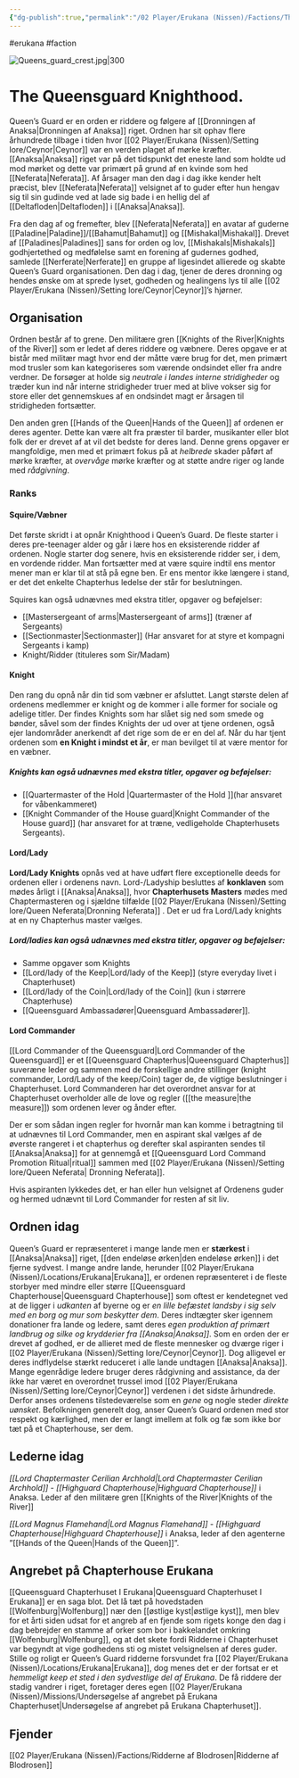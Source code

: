 ```yaml
---
{"dg-publish":true,"permalink":"/02 Player/Erukana (Nissen)/Factions/The Queensguard/"}
---
```


#erukana #faction 

![Queens_guard_crest.jpg|300](/img/user/10%20Attachments/Queens_guard_crest.jpg)

# The Queensguard Knighthood. 
Queen’s Guard er en orden er riddere og følgere af [[Dronningen af Anaksa\|Dronningen af Anaksa]] riget. Ordnen har sit ophav flere århundrede tilbage i tiden hvor [[02 Player/Erukana (Nissen)/Setting lore/Ceynor\|Ceynor]] var en verden plaget af mørke kræfter. [[Anaksa\|Anaksa]] riget var på det tidspunkt det eneste land som holdte ud mod mørket og dette var primært på grund af en kvinde som hed [[Neferata\|Neferata]]. Af årsager man den dag i dag ikke kender helt præcist, blev [[Neferata\|Neferata]] velsignet af to guder efter hun hengav sig til sin gudinde ved at lade sig bade i en hellig del af [[Deltafloden\|Deltafloden]] i [[Anaksa\|Anaksa]].

Fra den dag af og fremefter, blev [[Neferata\|Neferata]] en avatar af guderne [[Paladine\|Paladine]]/[[Bahamut\|Bahamut]] og [[Mishakal\|Mishakal]]. Drevet af [[Paladines\|Paladines]] sans for orden og lov, [[Mishakals\|Mishakals]] godhjertethed og medfølelse samt en forening af gudernes godhed, samlede [[Nerferate\|Nerferate]] en gruppe af ligesindet allierede og skabte Queen’s Guard organisationen. Den dag i dag, tjener de deres dronning og hendes ønske om at sprede lyset, godheden og healingens lys til alle [[02 Player/Erukana (Nissen)/Setting lore/Ceynor\|Ceynor]]’s hjørner.

## Organisation
Ordnen består af to grene. Den militære gren [[Knights of the River\|Knights of the River]] som er ledet af deres riddere og væbnere. Deres opgave er at bistår med militær magt hvor end der måtte være brug for det, men primært mod trusler som kan kategoriseres som værende ondsindet eller fra andre verdner. De forsøger at holde sig *neutrale i landes interne stridigheder* og træder kun ind når interne stridigheder truer med at blive vokser sig for store eller det gennemskues af en ondsindet magt er årsagen til stridigheden fortsætter.

Den anden gren [[Hands of the Queen\|Hands of the Queen]] af ordenen er deres agenter. Dette kan være alt fra præster til barder, musikanter eller blot folk der er drevet af at vil det bedste for deres land. Denne grens opgaver er mangfoldige, men med et primært fokus på at *helbrede* skader påført af mørke kræfter, at *overvåge* mørke kræfter og at støtte andre riger og lande med *rådgivning*.

### Ranks 

#### Squire/Væbner
Det første skridt i at opnår Knighthood i Queen’s Guard. De fleste starter i deres pre-teenager alder og går i lære hos en eksisterende ridder af ordenen. Nogle starter dog senere, hvis en eksisterende ridder ser, i dem, en vordende ridder. Man fortsætter med at være squire indtil ens mentor mener man er klar til at stå på egne ben. Er ens mentor ikke længere i stand, er det det enkelte Chapterhus ledelse der står for beslutningen.

Squires kan også udnævnes med ekstra titler, opgaver og beføjelser:

- [[Mastersergeant of arms\|Mastersergeant of arms]] (træner af Sergeants)
- [[Sectionmaster\|Sectionmaster]] (Har ansvaret for at styre et kompagni Sergeants i kamp)
- Knight/Ridder (tituleres som Sir/Madam)

#### Knight 
Den rang du opnå når din tid som væbner er afsluttet. 
Langt største delen af ordenens medlemmer er knight og de kommer i alle former for sociale og adelige titler. 
Der findes Knights som har slået sig ned som smede og bønder, såvel som der findes Knights der ud over at tjene ordenen, også ejer landområder anerkendt af det rige som de er en del af. 
Når du har tjent ordenen som **en Knight i mindst et år**, er man bevilget til at være mentor for en væbner.

##### Knights kan også udnævnes med ekstra titler, opgaver og beføjelser:
- [[Quartermaster of the Hold \|Quartermaster of the Hold ]](har ansvaret for våbenkammeret)
- [[Knight Commander of the House guard\|Knight Commander of the House guard]] (har ansvaret for at træne, vedligeholde Chapterhusets Sergeants).

#### Lord/Lady

**Lord/Lady Knights** opnås ved at have udført flere exceptionelle deeds for ordenen eller i ordenens navn. Lord-/Ladyship besluttes af **konklaven** som mødes årligt i [[Anaksa\|Anaksa]], hvor **Chapterhusets Masters** mødes med Chaptermasteren og i sjældne tilfælde [[02 Player/Erukana (Nissen)/Setting lore/Queen Neferata\|Dronning Neferata]]  . Det er ud fra Lord/Lady knights at en ny Chapterhus master vælges.

##### Lord/ladies kan også udnævnes med ekstra titler, opgaver og beføjelser:
- Samme opgaver som Knights
- [[Lord/lady of the Keep\|Lord/lady of the Keep]] (styre everyday livet i Chapterhuset)
- [[Lord/lady of the Coin\|Lord/lady of the Coin]] (kun i størrere Chapterhuse)
- [[Queensguard Ambassadører\|Queensguard Ambassadører]].

#### Lord Commander

[[Lord Commander of the Queensguard\|Lord Commander of the Queensguard]] er et [[Queensguard Chapterhus\|Queensguard Chapterhus]] suveræne leder og sammen med de forskellige andre stillinger (knight commander, Lord/Lady of the keep/Coin) tager de, de vigtige beslutninger i Chapterhuset. Lord Commanderen har det overordnet ansvar for at Chapterhuset overholder alle de love og regler ([[the measure\|the measure]]) som ordenen lever og ånder efter.

Der er som sådan ingen regler for hvornår man kan komme i betragtning til at udnævnes til Lord Commander, men en aspirant skal vælges af de øverste rangeret i et chapterhus og derefter skal aspiranten sendes til [[Anaksa\|Anaksa]] for at gennemgå et [[Queensguard Lord Command Promotion Ritual\|ritual]] sammen med [[02 Player/Erukana (Nissen)/Setting lore/Queen Neferata\| Dronning Neferata]]. 

Hvis aspiranten lykkedes det, er han eller hun velsignet af Ordenens guder og hermed udnævnt til Lord Commander for resten af sit liv.

## Ordnen idag 
Queen’s Guard er repræsenteret i mange lande men er **stærkest** i [[Anaksa\|Anaksa]] riget, [[den endeløse ørken\|den endeløse ørken]] i det fjerne sydvest. I mange andre lande, herunder [[02 Player/Erukana (Nissen)/Locations/Erukana\|Erukana]], er ordenen repræsenteret i de fleste storbyer med mindre eller større [[Queensguard Chapterhouse\|Queensguard Chapterhouse]] som oftest er kendetegnet ved at de ligger i *udkanten* af byerne og er *en lille befæstet landsby i sig selv med en borg og mur som beskytter dem*. Deres indtægter sker igennem donationer fra lande og ledere, samt deres *egen produktion af primært landbrug og silke og krydderier fra [[Anaksa\|Anaksa]]*. Som en orden der er drevet af godhed, er de allieret med de fleste mennesker og dværge riger i [[02 Player/Erukana (Nissen)/Setting lore/Ceynor\|Ceynor]]. Dog alligevel er deres indflydelse stærkt reduceret i alle lande undtagen [[Anaksa\|Anaksa]]. Mange egenrådige ledere bruger deres rådgivning and assistance, da der ikke har været en overordnet trussel imod [[02 Player/Erukana (Nissen)/Setting lore/Ceynor\|Ceynor]] verdenen i det sidste århundrede. Derfor anses ordenens tilstedeværelse som en *gene* og nogle steder *direkte uønsket*. Befolkningen generelt dog, anser Queen’s Guard ordenen med stor respekt og kærlighed, men der er langt imellem at folk og fæ som ikke bor tæt på et Chapterhouse, ser dem.

## Lederne idag

*[[Lord Chaptermaster Cerilian Archhold\|Lord Chaptermaster Cerilian Archhold]] - [[Highguard Chapterhouse\|Highguard Chapterhouse]]* i Anaksa. Leder af den militære gren [[Knights of the River\|Knights of the River]]

*[[Lord Magnus Flamehand\|Lord Magnus Flamehand]] -  [[Highguard Chapterhouse\|Highguard Chapterhouse]]* i Anaksa, leder af den agenterne ”[[Hands of the Queen\|Hands of the Queen]]”.

## Angrebet på Chapterhouse Erukana 
[[Queensguard Chapterhuset I Erukana\|Queensguard Chapterhuset I Erukana]] er en saga blot. Det lå tæt på hovedstaden [[Wolfenburg\|Wolfenburg]] nær den [[østlige kyst\|østlige kyst]], men blev for et årti siden udsat for et angreb af en fjende som rigets konge den dag i dag bebrejder en stamme af orker som bor i bakkelandet omkring [[Wolfenburg\|Wolfenburg]], og at det skete fordi Ridderne i Chapterhuset var begyndt at vige godhedens sti og mistet velsignelsen af deres guder. Stille og roligt er Queen’s Guard ridderne forsvundet fra [[02 Player/Erukana (Nissen)/Locations/Erukana\|Erukana]], dog menes det er der fortsat er et *hemmeligt keep et sted i den sydvestlige del af Erukana*. De få riddere der stadig vandrer i riget, foretager deres egen [[02 Player/Erukana (Nissen)/Missions/Undersøgelse af angrebet på Erukana Chapterhuset\|Undersøgelse af angrebet på Erukana Chapterhuset]].

## Fjender
[[02 Player/Erukana (Nissen)/Factions/Ridderne af Blodrosen\|Ridderne af Blodrosen]]